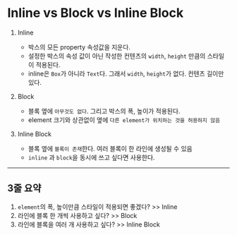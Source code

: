 # Inline vs Block vs Inline Block
1. Inline
    - 박스의 모든 property 속성값을 지운다.
    - 설정한 박스의 속성 값이 아닌 작성한 컨텐츠의 `width`, `height` 만큼의 스타일이 적용된다.
    - inline은 `Box`가 아니라 `Text`다. 그래서 `width`, `height`가 없다. 컨텐츠 길이만 있다.
2. Block
    - 블록 옆에 `아무것도 없다`. 그리고 박스의 폭, 높이가 적용된다.
    - element 크기와 상관없이 옆에 `다른 element가 위치하는 것을 허용하지 않음`
    
3. Inline Block
    - 블록 옆에 `블록이 존재`한다. 여러 블록이 한 라인에 생성될 수 있음
    - `inline` 과 `block`을 동시에 쓰고 싶다면 사용한다.
    
---
## 3줄 요약

1. `element`의 폭, 높이만큼 스타일이 적용되면 좋겠다? >> Inline
2. 라인에 블록 한 개씩 사용하고 싶다? >> Block
3. 라인에 블록을 여러 개 사용하고 싶다? >> Inline Block
